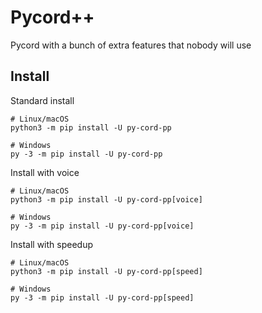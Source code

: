 # Pycord++
Pycord with a bunch of extra features that nobody will use

## Install
Standard install
```shell
# Linux/macOS
python3 -m pip install -U py-cord-pp

# Windows
py -3 -m pip install -U py-cord-pp
```
Install with voice
```shell
# Linux/macOS
python3 -m pip install -U py-cord-pp[voice]

# Windows
py -3 -m pip install -U py-cord-pp[voice]
```
Install with speedup
```shell
# Linux/macOS
python3 -m pip install -U py-cord-pp[speed]

# Windows
py -3 -m pip install -U py-cord-pp[speed]
```
